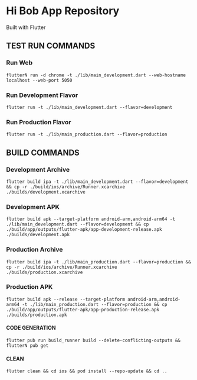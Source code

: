 # Hi Bob App Repository

Built with Flutter

## TEST RUN COMMANDS

### Run Web
```
flutterN run -d chrome -t ./lib/main_development.dart --web-hostname localhost --web-port 5050
```

### Run Development Flavor
```
flutter run -t ./lib/main_development.dart --flavor=development
```

### Run Production Flavor
``` 
flutter run -t ./lib/main_production.dart --flavor=production
```

## BUILD COMMANDS

### Development Archive
```
flutter build ipa -t ./lib/main_development.dart --flavor=development && cp -r ./build/ios/archive/Runner.xcarchive ./builds/development.xcarchive
```
### Development APK
```
flutter build apk --target-platform android-arm,android-arm64 -t ./lib/main_development.dart --flavor=development && cp ./build/app/outputs/flutter-apk/app-development-release.apk ./builds/development.apk 
```

### Production Archive
```
flutter build ipa -t ./lib/main_production.dart --flavor=production && cp -r ./build/ios/archive/Runner.xcarchive ./builds/production.xcarchive
```

### Production APK
```
flutter build apk --release --target-platform android-arm,android-arm64 -t ./lib/main_production.dart --flavor=production && cp ./build/app/outputs/flutter-apk/app-production-release.apk ./builds/production.apk 
```

#### CODE GENERATION
```
flutter pub run build_runner build --delete-conflicting-outputs && flutterN pub get
```

#### CLEAN 
```
flutter clean && cd ios && pod install --repo-update && cd ..
```